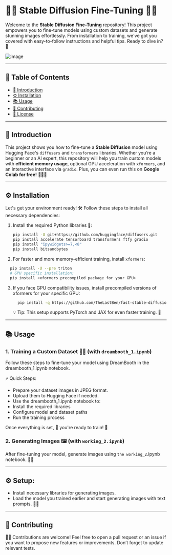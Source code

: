 # 🎨✨ Stable Diffusion Fine-Tuning 🔧💡

Welcome to the **Stable Diffusion Fine-Tuning** repository! This project empowers you to fine-tune models using custom datasets and generate stunning images effortlessly. From installation to training, we've got you covered with easy-to-follow instructions and helpful tips. Ready to dive in? 🚀

![image](https://github.com/user-attachments/assets/ba9de560-daeb-462e-b337-b1c014ca13a6)




---

## 🌟 Table of Contents

- [🚀 Introduction](#-introduction)  
- [⚙️ Installation](#-installation)  
- [📚 Usage](#-usage)  
- [🤝 Contributing](#-contributing)  
- [📜 License](#-license)

---

## 🚀 Introduction

This project shows you how to fine-tune a **Stable Diffusion** model using Hugging Face's `diffusers` and `transformers` libraries. Whether you’re a beginner or an AI expert, this repository will help you train custom models with **efficient memory usage**, optional GPU acceleration with `xformers`, and an interactive interface via `gradio`. Plus, you can even run this on **Google Colab for free!** 🧑‍💻🎉

---

## ⚙️ Installation

Let's get your environment ready! 🛠️ Follow these steps to install all necessary dependencies:

1. Install the required Python libraries 🐍:  
   ```bash
   pip install -U git+https://github.com/huggingface/diffusers.git  
   pip install accelerate tensorboard transformers ftfy gradio  
   pip install "ipywidgets>=7,<8"  
   pip install bitsandbytes  

2. For faster and more memory-efficient training, install `xformers`:
``` bash
  pip install -U --pre triton  
  # GPU specific installation:  
  pip install <xformers precompiled package for your GPU>
```
3. If you face GPU compatibility issues, install precompiled versions of xformers for your specific GPU:
   ```bash
     pip install -q https://github.com/TheLastBen/fast-stable-diffusion/raw/main/precompiled/<your GPU type>/xformers-0.0.13.dev0-py3-none-any.whl  
   ```
   💡 Tip: This setup supports PyTorch and JAX for even faster training. 💪

---


## 📚 Usage
### 1. Training a Custom Dataset 🧑‍🏫 (with `dreambooth_1.ipynb`)
Follow these steps to fine-tune your model using DreamBooth in the dreambooth_1.ipynb notebook.

⚡ Quick Steps:

- Prepare your dataset images in JPEG format.
- Upload them to Hugging Face if needed.
- Use the dreambooth_1.ipynb notebook to:
- Install the required libraries
- Configure model and dataset paths
- Run the training process

Once everything is set, 🎉 you're ready to train! 🚀

### 2. Generating Images 🖼️ (with `working_2.ipynb`)
After fine-tuning your model, generate images using `the working_2`.ipynb notebook. 📸✨

---

## ⚙️ Setup:

- Install necessary libraries for generating images.
- Load the model you trained earlier and start generating images with text prompts. 💬🔮

---

## 🤝 Contributing
👩‍💻 Contributions are welcome! Feel free to open a pull request or an issue if you want to propose new features or improvements. Don’t forget to update relevant tests.
